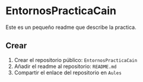 # EntornosPracticaCain

Este es un pequeño readme que describe la practica.

## Crear

1. Crear el repositorio público: `EntornosPracticaCain`
2. Añadir el readme al repositorio: `README.md`
3. Compartir el enlace del repositorio en `Aules`
